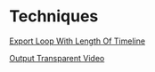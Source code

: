 


# Techniques

[Export Loop With Length Of Timeline](ExportLoop.md)

[Output Transparent Video](OutputTransparentVideos.md)